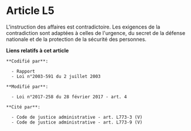 # Article L5

L'instruction des affaires est contradictoire. Les exigences de la contradiction sont adaptées à celles de l'urgence, du
secret de la défense nationale et de la protection de la sécurité des personnes.

**Liens relatifs à cet article**

	**Codifié par**:

	  - Rapport
	  - Loi n°2003-591 du 2 juillet 2003

	**Modifié par**:

	  - Loi n°2017-258 du 28 février 2017 - art. 4

	**Cité par**:

	  - Code de justice administrative - art. L773-3 (V)
	  - Code de justice administrative - art. L773-9 (V)
